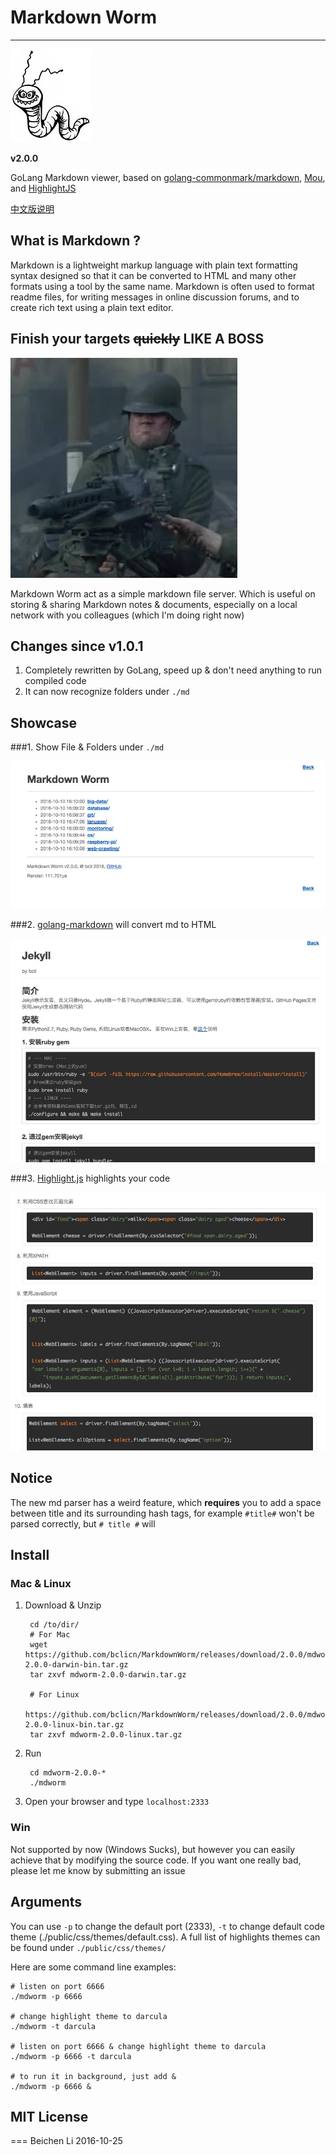 # Markdown Worm #

---

![logo](public/img/logo.jpg)

__v2.0.0__

GoLang Markdown viewer, based on [golang-commonmark/markdown](https://github.com/golang-commonmark/markdown), 
[Mou](http://25.io/mou/), and [HighlightJS](https://highlightjs.org/)

[中文版说明](README_CN.md)

## What is Markdown ?

Markdown is a lightweight markup language with plain text formatting syntax designed so that it can be converted to HTML and many other formats using a tool by the same name. Markdown is often used to format readme files, for writing messages in online discussion forums, and to create rich text using a plain text editor.

## Finish your targets ~~quickly~~ LIKE A BOSS

![boss](public/img/like-a-boss.jpg)

Markdown Worm act as a simple markdown file server. Which is useful on storing & sharing Markdown notes & documents, especially on a local network with
you colleagues (which I'm doing right now) 

## Changes since v1.0.1

1. Completely rewritten by GoLang, speed up & don't need anything to run compiled code
2. It can now recognize folders under `./md`

## Showcase
###1. Show File & Folders under `./md`

![logo](public/img/showcase-1.jpg)

###2. [golang-markdown](https://github.com/golang-commonmark/markdown) will convert md to HTML

![logo](public/img/showcase-2.jpg)

###3. [Highlight.js](https://highlightjs.org/) highlights your code

![logo](public/img/showcase-3.jpg)

## Notice

The new md parser has a weird feature, which __requires__ you to add a space between
title and its surrounding hash tags, for example `#title#` won't be parsed correctly, but
`# title #` will

## Install

### Mac & Linux

1. Download & Unzip

        cd /to/dir/
        # For Mac
        wget https://github.com/bclicn/MarkdownWorm/releases/download/2.0.0/mdworm-2.0.0-darwin-bin.tar.gz
        tar zxvf mdworm-2.0.0-darwin.tar.gz
    
        # For Linux
        https://github.com/bclicn/MarkdownWorm/releases/download/2.0.0/mdworm-2.0.0-linux-bin.tar.gz
        tar zxvf mdworm-2.0.0-linux.tar.gz
    
2. Run
    
        cd mdworm-2.0.0-*
        ./mdworm
   
3. Open your browser and type `localhost:2333`

### Win

Not supported by now (Windows Sucks), but however you can easily achieve that by modifying the source code.
If you want one really bad, please let me know by submitting an issue

## Arguments

You can use `-p` to change the default port (2333), `-t` to change default code theme (./public/css/themes/default.css).
A full list of highlights themes can be found under `./public/css/themes/`

Here are some command line examples:

    # listen on port 6666
    ./mdworm -p 6666
    
    # change highlight theme to darcula
    ./mdworm -t darcula
    
    # listen on port 6666 & change highlight theme to darcula
    ./mdworm -p 6666 -t darcula

    # to run it in background, just add &
    ./mdworm -p 6666 &
    
## MIT License

===
Beichen Li 2016-10-25
